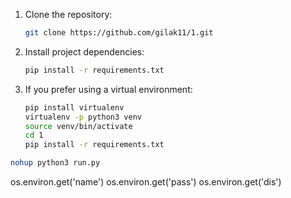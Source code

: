 

1. Clone the repository:

    ```bash
    git clone https://github.com/gilak11/1.git
    ```

2. Install project dependencies:

    ```bash
    pip install -r requirements.txt
    ```

3. If you prefer using a virtual environment:

    ```bash
    pip install virtualenv
    virtualenv -p python3 venv
    source venv/bin/activate
    cd 1
    pip install -r requirements.txt
    ```
```bash
nohup python3 run.py

```
os.environ.get('name')
os.environ.get('pass')
os.environ.get('dis')

